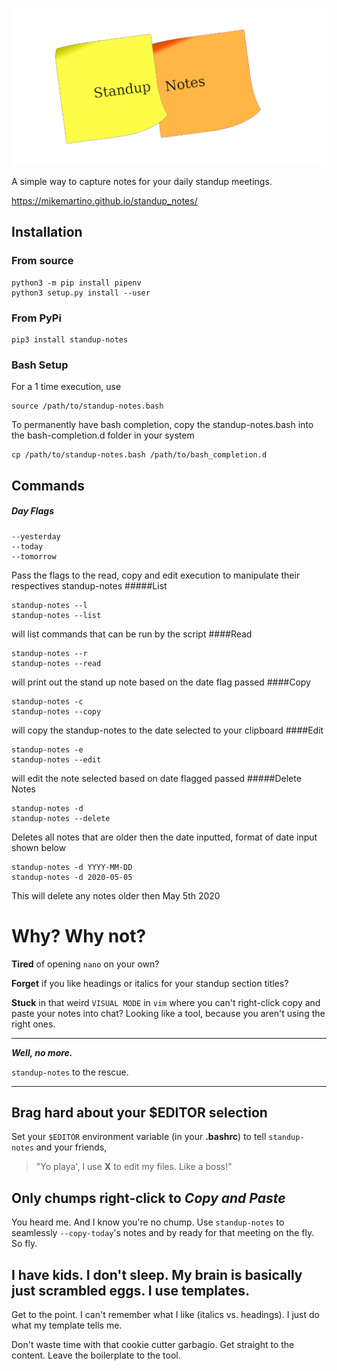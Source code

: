 ![](images/standup-notes.png)

A simple way to capture notes for your daily standup meetings.

https://mikemartino.github.io/standup_notes/

## Installation
### From source

```
python3 -m pip install pipenv 
python3 setup.py install --user
```
### From PyPi

```
pip3 install standup-notes
```
### Bash Setup
For a 1 time execution, use
```
source /path/to/standup-notes.bash
```
To permanently have bash completion, copy the standup-notes.bash into the bash-completion.d folder in your system
```
cp /path/to/standup-notes.bash /path/to/bash_completion.d
```

## Commands
##### Day Flags
```
--yesterday
--today
--tomorrow
```
Pass the flags to the read, copy and edit execution to manipulate their respectives standup-notes
#####List
 ```
standup-notes --l
standup-notes --list
 ``` 
 will list commands that can be run by the script
####Read
 ```
standup-notes --r
standup-notes --read
 ``` 
will print out the stand up note based on the date flag passed
####Copy
```
standup-notes -c
standup-notes --copy
```
will copy the standup-notes to the date selected to your clipboard
####Edit
```
standup-notes -e
standup-notes --edit
```
will edit the note selected based on date flagged passed
#####Delete Notes
```
standup-notes -d
standup-notes --delete
```
Deletes all notes that are older then the date inputted, format of date input shown below
```
standup-notes -d YYYY-MM-DD
standup-notes -d 2020-05-05
```
This will delete any notes older then May 5th 2020



# Why? Why not?

__Tired__ of opening `nano` on your own?

__Forget__ if you like headings or italics for your standup section titles?

__Stuck__ in that weird `VISUAL MODE` in `vim` where you can't right-click copy and paste your notes into chat? Looking like a tool, because you aren't using the right ones.


***

_**Well, no more.**_

`standup-notes` to the rescue.

***

## Brag hard about your $EDITOR selection
 
Set your `$EDITOR` environment variable (in your __.bashrc__) to tell `standup-notes` and your friends, 

> "Yo playa', I use __X__ to edit my files. Like a boss!" 

## Only chumps right-click to _Copy and Paste_

You heard me. And I know you're no chump. Use `standup-notes` to seamlessly `--copy-today`'s notes and by ready for that meeting on the fly. So fly.

## I have kids. I don't sleep. My brain is basically just scrambled eggs. I use templates.

Get to the point. I can't remember what I like (italics vs. headings). I just do what my template tells me. 

Don't waste time with that cookie cutter garbagio. Get straight to the content. Leave the boilerplate to the tool. 
